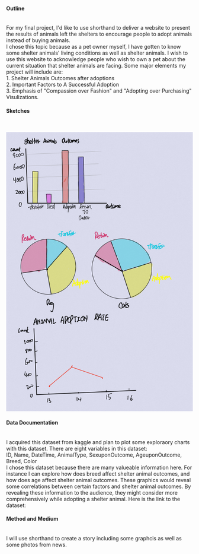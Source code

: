 <h4 class="h3">Outline</h4><br/>
For my final project, I'd like to use shorthand to deliver a website to present the results of animals left the shelters to encourage people to adopt animals instead of buying animals.<br/>
I chose this topic because as a pet owner myself, I have gotten to know some shelter animals' living conditions as well as shelter animals. I wish to use this website to acknowledge people who wish to own a pet about the current situation that shelter animals are facing. 
Some major elements my project will include are: <br/>
1. Shelter Animals Outcomes after adoptions <br/>
2. Important Factors to A Successful Adoption <br/>
3. Emphasis of "Compassion over Fashion" and "Adopting over Purchasing" Visulizations. 
<h4 class="h3">Sketches</h4><br/>
<p align="right">
  <img src="./Sketch_Project.png" />
</p>
<h4 class="h3">Data Documentation</h4><br/>
I acquired this dataset from kaggle and plan to plot some exploraory charts with this dataset. There are eight variables in this dataset: <br/>
ID, Name, DateTime, AnimalType, SexuponOutcome, AgeuponOutcome, Breed, Color <br/>
I chose this dataset because there are many valueable information here. For instance I can explore how does breed affect shelter animal outcomes, and how does age affect shelter animal outcomes. These graphics would reveal some correlations between certain factors and shelter animal outcomes. By revealing these information to the audience, they might consider more comprehensively while adopting a shelter animal. 
Here is the link to the dataset:

<h4 class="h3">Method and Medium</h4><br/>
I will use shorthand to create a story including some graphcis as well as some photos from news. 
